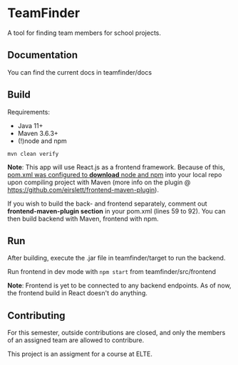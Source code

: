 # TeamFinder
A tool for finding team members for school projects.

## Documentation

You can find the current docs in teamfinder/docs

## Build

Requirements:
 - Java 11+
 - Maven 3.6.3+
 - (!)node and npm
 
`mvn clean verify`

**Note**: This app will use React.js as a frontend framework.
Because of this, <u>pom.xml was configured to **download** node and npm</u> 
into your local repo upon compiling project with Maven (more info on the plugin @ https://github.com/eirslett/frontend-maven-plugin).

If you wish to build the back- and frontend separately, comment out **frontend-maven-plugin section** in your pom.xml (lines 59 to 92).
You can then build backend with Maven, frontend with npm.

## Run

After building, execute the .jar file in teamfinder/target to run the backend.

Run frontend in dev mode with `npm start` from teamfinder/src/frontend

**Note**: Frontend is yet to be connected to any backend endpoints.
As of now, the frontend build in React doesn't do anything.

## Contributing

For this semester, outside contributions are closed, and only the members of an assigned team are allowed to contribure.

This project is an assigment for a course at ELTE. 